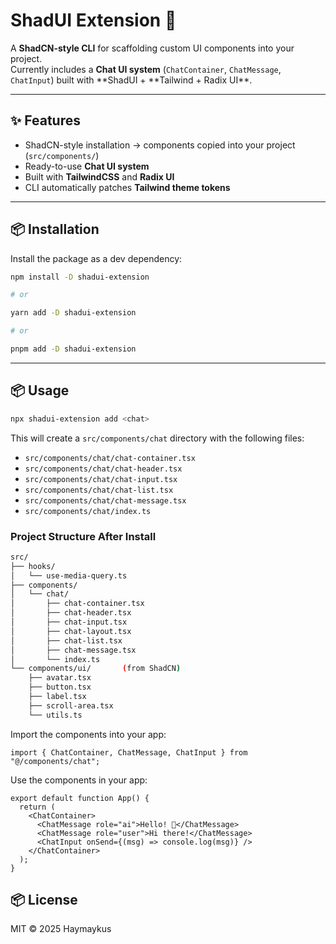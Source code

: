 # ShadUI Extension 🚀

A **ShadCN-style CLI** for scaffolding custom UI components into your project.  
Currently includes a **Chat UI system** (`ChatContainer`, `ChatMessage`, `ChatInput`) built with **ShadUI + **Tailwind + Radix UI\*\*.

---

## ✨ Features

- ShadCN-style installation → components copied into your project (`src/components/`)
- Ready-to-use **Chat UI system**
- Built with **TailwindCSS** and **Radix UI**
- CLI automatically patches **Tailwind theme tokens**

---

## 📦 Installation

Install the package as a dev dependency:

```bash
npm install -D shadui-extension

# or

yarn add -D shadui-extension

# or

pnpm add -D shadui-extension
```

---

## 📦 Usage

```bash
npx shadui-extension add <chat>
```

This will create a `src/components/chat` directory with the following files:

- `src/components/chat/chat-container.tsx`
- `src/components/chat/chat-header.tsx`
- `src/components/chat/chat-input.tsx`
- `src/components/chat/chat-list.tsx`
- `src/components/chat/chat-message.tsx`
- `src/components/chat/index.ts`

### Project Structure After Install

```bash
src/
├── hooks/
│   └── use-media-query.ts
├── components/
│   └── chat/
│       ├── chat-container.tsx
│       ├── chat-header.tsx
│       ├── chat-input.tsx
│       ├── chat-layout.tsx
│       ├── chat-list.tsx
│       ├── chat-message.tsx
│       └── index.ts
└── components/ui/       (from ShadCN)
    ├── avatar.tsx
    ├── button.tsx
    ├── label.tsx
    ├── scroll-area.tsx
    └── utils.ts
```

Import the components into your app:

```tsx
import { ChatContainer, ChatMessage, ChatInput } from "@/components/chat";
```

Use the components in your app:

```tsx
export default function App() {
  return (
    <ChatContainer>
      <ChatMessage role="ai">Hello! 👋</ChatMessage>
      <ChatMessage role="user">Hi there!</ChatMessage>
      <ChatInput onSend={(msg) => console.log(msg)} />
    </ChatContainer>
  );
}
```

## 📦 License

MIT © 2025 Haymaykus
